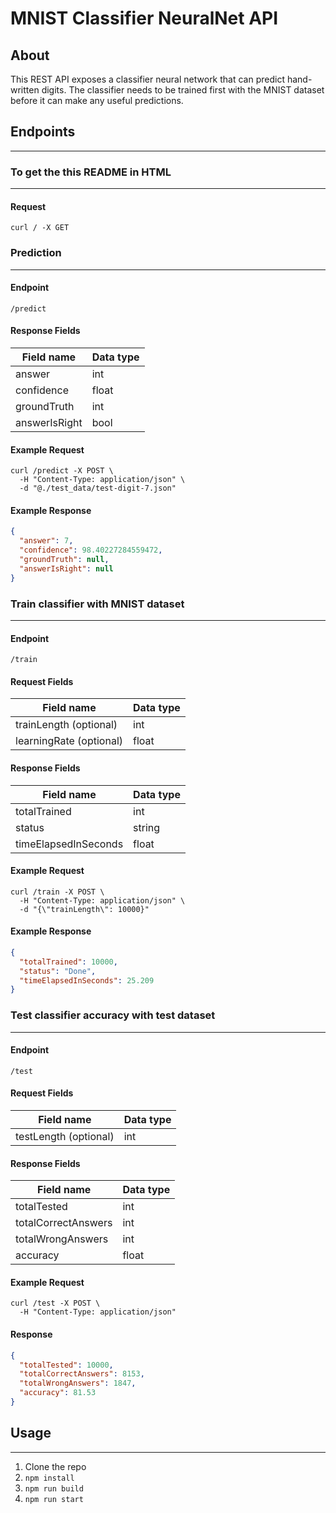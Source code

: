# MNIST Classifier NeuralNet API

## About

This REST API exposes a classifier neural network that can predict hand-written digits.
The classifier needs to be trained first with the MNIST dataset before it can make any useful predictions.

## Endpoints

---

### To get the this README in HTML

---

#### Request

```curl
curl / -X GET
```

### Prediction

---

#### Endpoint

`/predict`

#### Response Fields

| Field name | Data type |
| --- | --- |
| answer | int |
| confidence | float |
| groundTruth | int |
| answerIsRight | bool |

#### Example Request

```curl
curl /predict -X POST \
  -H "Content-Type: application/json" \
  -d "@./test_data/test-digit-7.json"
```

#### Example Response

```json
{
  "answer": 7,
  "confidence": 98.40227284559472,
  "groundTruth": null,
  "answerIsRight": null
}
```

### Train classifier with MNIST dataset

---

#### Endpoint

`/train`

#### Request Fields

| Field name | Data type |
| --- | --- |
| trainLength (optional) | int |
| learningRate (optional) | float |

#### Response Fields

| Field name | Data type |
| --- | --- |
| totalTrained | int |
| status | string |
| timeElapsedInSeconds | float |

#### Example Request

```curl
curl /train -X POST \
  -H "Content-Type: application/json" \
  -d "{\"trainLength\": 10000}"
```

#### Example Response

```json
{
  "totalTrained": 10000,
  "status": "Done",
  "timeElapsedInSeconds": 25.209
}
```

### Test classifier accuracy with test dataset

---

#### Endpoint

`/test`

#### Request Fields

| Field name | Data type |
| --- | --- |
| testLength (optional) | int |

#### Response Fields

| Field name | Data type |
| --- | --- |
| totalTested | int |
| totalCorrectAnswers | int |
| totalWrongAnswers | int |
| accuracy | float |

#### Example Request

```curl
curl /test -X POST \
  -H "Content-Type: application/json"
```

#### Response

```json
{
  "totalTested": 10000,
  "totalCorrectAnswers": 8153,
  "totalWrongAnswers": 1847,
  "accuracy": 81.53
}
```

## Usage

---

1. Clone the repo
2. `npm install`
3. `npm run build`
4. `npm run start`
